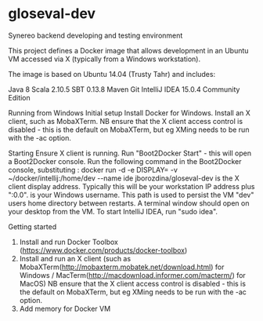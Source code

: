 # gloseval-dev
Synereo backend developing and testing environment

This project defines a Docker image that allows development in an Ubuntu VM accessed via X (typically from a Windows workstation).

The image is based on Ubuntu 14.04 (Trusty Tahr) and includes:

Java 8
Scala 2.10.5
SBT 0.13.8
Maven
Git
IntelliJ IDEA 15.0.4 Community Edition

Running from Windows
Initial setup
Install Docker for Windows.
Install an X client, such as MobaXTerm. NB ensure that the X client access control
is disabled - this is the default on MobaXTerm, but eg XMing needs to be run with the -ac option.

Starting
Ensure X client is running.
Run "Boot2Docker Start" - this will open a Boot2Docker console.
Run the following command in the Boot2Docker console, substituting <DISPLAY>:
docker run -d -e DISPLAY=<DISPLAY> -v ~/docker/intellij:/home/dev --name ide jborozdina/gloseval-dev
<DISPLAY> is the X client display address. Typically this will be your workstation IP address plus ":0.0".
<USERNAME> is your Windows username. This path is used to persist the VM "dev" users home directory between
restarts.
A terminal window should open on your desktop from the VM. To start IntelliJ IDEA, run "sudo idea".

Getting started 

1. Install and run Docker Toolbox (https://www.docker.com/products/docker-toolbox)
2. Install and run an X client (such as MobaXTerm(http://mobaxterm.mobatek.net/download.html) for Windows / MacTerm(http://macdownload.informer.com/macterm/) for MacOS)
   NB ensure that the X client access control is disabled - this is the default on MobaXTerm, but eg XMing needs to be run with the -ac option.
3. Add memory for Docker VM   

